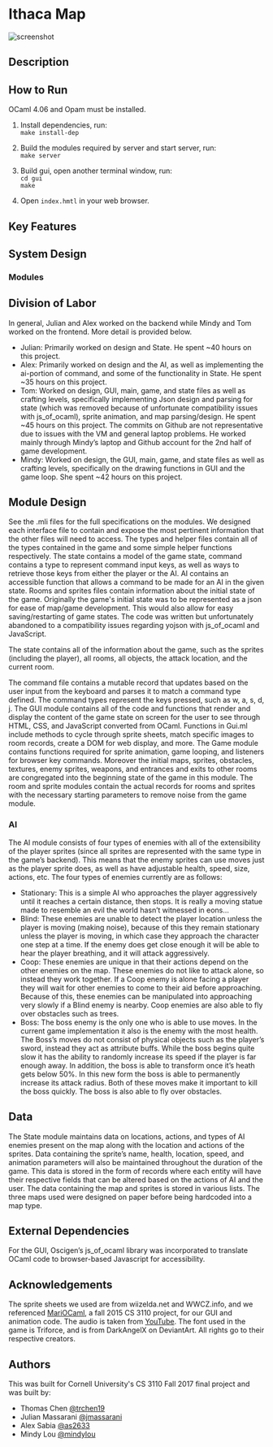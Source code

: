 # Ithaca Map

![screenshot](https://github.com/mindylou/legend-of-tomnjam/blob/master/styles/screenshot.png)

## Description

## How to Run
OCaml 4.06 and Opam must be installed. 

1. Install dependencies, run:<br>
`make install-dep`

2. Build the modules required by server and start server, run:<br>
`make server`

3. Build gui, open another terminal window, run:<br>
`cd gui`<br>
`make`

4. Open `index.hmtl` in your web browser.

## Key Features


## System Design
### Modules 



## Division of Labor
In general, Julian and Alex worked on the backend while Mindy and Tom worked on the frontend. More detail is provided below.
- Julian: Primarily worked on design and State. He spent ~40 hours on this project.
- Alex: Primarily worked on design and the AI, as well as implementing the ai-portion of command, and some of the functionality in State. He spent ~35 hours on this project.
- Tom: Worked on design, GUI, main, game, and state files as well as crafting levels, specifically implementing Json design and parsing for state (which was removed because of unfortunate compatibility issues with js_of_ocaml), sprite animation, and map parsing/design. He spent ~45 hours on this project. The commits on Github are not representative due to issues with the VM and general laptop problems. He worked mainly through Mindy’s laptop and Github account for the 2nd half of game development. 
- Mindy: Worked on design, the GUI, main, game, and state files as well as crafting levels, specifically on the drawing functions in GUI and the game loop. She spent ~42 hours on this project. 

## Module Design
See the .mli files for the full specifications on the modules.
We designed each interface file to contain and expose the most pertinent information that the other files will need to access. The types and helper files contain all of the types contained in the game and some simple helper functions respectively. The state contains a model of the game state, command contains a type to represent command input keys, as well as ways to retrieve those keys from either the player or the AI. AI contains an accessible function that allows a command to be made for an AI in the given state. Rooms and sprites files contain information about the initial state of the game. Originally the game's initial state was to be represented as a json for ease of map/game development. This would also allow for easy saving/restarting of game states. The code was written but unfortunately abandoned to a compatibility issues regarding yojson with js_of_ocaml and JavaScript.

The state contains all of the information about the game, such as the sprites (including the player), all rooms, all objects, the attack location, and the current room.

The command file contains a mutable record that updates based on the user input from the keyboard and parses it to match a command type defined. The command types represent the keys pressed, such as w, a, s, d, j.
The GUI module contains all of the code and functions that render and display the content of the game state on screen for the user to see through HTML, CSS, and JavaScript converted from OCaml. Functions in Gui.ml include methods to cycle through sprite sheets, match specific images to room records, create a DOM for web display, and more. The Game module contains functions required for sprite animation, game looping, and listeners for browser key commands. Moreover the initial maps, sprites, obstacles, textures, enemy sprites, weapons, and entrances and exits to other rooms are congregated into the beginning state of the game in this module.  The room and sprite modules contain the actual records for rooms and sprites with the necessary starting parameters to remove noise from the game module. 

### AI
The AI module consists of four types of enemies with all of the extensibility of the player sprites (since all sprites are represented with the same type in the game’s backend). This means that the enemy sprites can use moves just as the player sprite does, as well as have adjustable health, speed, size, actions, etc. The four types of enemies currently are as follows:

- Stationary: This is a simple AI who approaches the player aggressively until it reaches a certain distance, then stops. It is really a moving statue made to resemble an evil the world hasn’t witnessed in eons…
- Blind: These enemies are unable to detect the player location unless the player is moving (making noise), because of this they remain stationary unless the player is moving, in which case they approach the character one step at a time. If the enemy does get close enough it will be able to hear the player breathing, and it will attack aggressively.
- Coop: These enemies are unique in that their actions depend on the other enemies on the map. These enemies do not like to attack alone, so instead they work together. If a Coop enemy is alone facing a player they will wait for other enemies to come to their aid before approaching. Because of this, these enemies can be manipulated into approaching very slowly if a Blind enemy is nearby. Coop enemies are also able to fly over obstacles such as trees.
- Boss: The boss enemy is the only one who is able to use moves. In the current game implementation it also is the enemy with the most health. The Boss’s moves do not consist of physical objects such as the player’s sword, instead they act as attribute buffs. While the boss begins quite slow it has the ability to randomly increase its speed if the player is far enough away. In addition, the boss is able to transform once it’s heath gets below 50%. In this new form the boss is able to permanently increase its attack radius. Both of these moves make it important to kill the boss quickly. The boss is also able to fly over obstacles. 

## Data
The State module maintains data on locations, actions, and types of AI enemies present on the map along with the location and actions of the sprites. Data containing the sprite’s name, health, location, speed, and animation parameters will also be maintained throughout the duration of the game. This data is stored in the form of records where each entity will have their respective fields that can be altered based on the actions of AI and the user. The data containing the map and sprites is stored in various lists. The three maps used were designed on paper before being hardcoded into a map type. 

## External Dependencies
For the GUI, Oscigen’s js_of_ocaml library was incorporated  to translate OCaml code to browser-based Javascript for accessibility. 

## Acknowledgements
The sprite sheets we used are from wiizelda.net and WWCZ.info, and we referenced [MariOCaml](https://github.com/mahsu/MariOCaml), a fall 2015 CS 3110 project, for our GUI and animation code. The audio is taken from [YouTube](https://www.youtube.com/watch?v=scicO4v8d3M). The font used in the game is Triforce, and is from DarkAngelX on DeviantArt. All rights go to their respective creators. 

## Authors
This was built for Cornell University's CS 3110 Fall 2017 final project and was built by:
- Thomas Chen [@trchen19](https://github.com/trchen19)
- Julian Massarani [@jmassarani](https://github.com/jmassarani)
- Alex Sabia [@as2633](https://github.com/as2633)
- Mindy Lou [@mindylou](https://github.com/mindylou)

